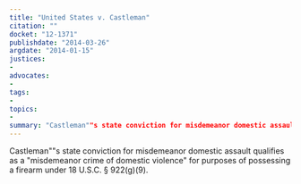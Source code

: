 ```yaml
---
title: "United States v. Castleman"
citation: ""
docket: "12-1371"
publishdate: "2014-03-26"
argdate: "2014-01-15"
justices:
- 
advocates:
- 
tags:
- 
topics:
- 
summary: "Castleman""s state conviction for misdemeanor domestic assault qualifies as a "misdemeanor crime of domestic violence" for purposes of possessing a firearm under 18 U.S.C. § 922(g)(9)."
---
```

Castleman""s state conviction for misdemeanor domestic assault qualifies as a "misdemeanor crime of domestic violence" for purposes of possessing a firearm under 18 U.S.C. § 922(g)(9).

